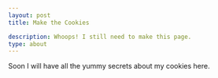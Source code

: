 ```yaml
---
layout: post
title: Make the Cookies

description: Whoops! I still need to make this page. 
type: about
---
```


Soon I will have all the yummy secrets about my cookies here.
